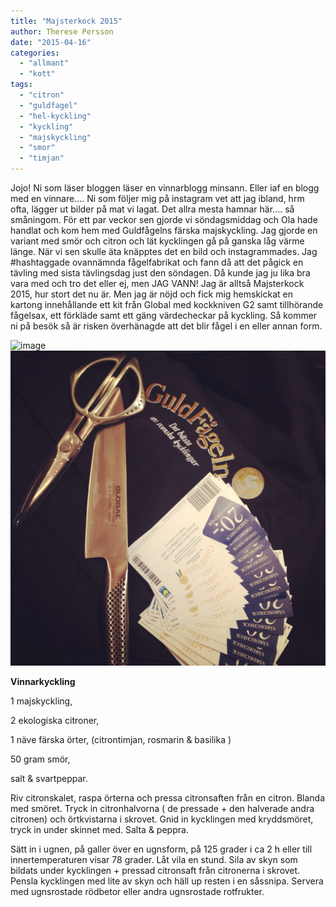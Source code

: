 ```yaml
---
title: "Majsterkock 2015"
author: Therese Persson
date: "2015-04-16"
categories: 
  - "allmant"
  - "kott"
tags: 
  - "citron"
  - "guldfagel"
  - "hel-kyckling"
  - "kyckling"
  - "majskyckling"
  - "smor"
  - "timjan"
---
```


Jojo! Ni som läser bloggen läser en vinnarblogg minsann. Eller iaf en blogg med en vinnare.... Ni som följer mig på instagram vet att jag ibland, hrm ofta, lägger ut bilder på mat vi lagat. Det allra mesta hamnar här.... så småningom. För ett par veckor sen gjorde vi söndagsmiddag och Ola hade handlat och kom hem med Guldfågelns färska majskyckling. Jag gjorde en variant med smör och citron och lät kycklingen gå på ganska låg värme länge. När vi sen skulle äta knäpptes det en bild och instagrammades. Jag #hashtaggade ovannämnda fågelfabrikat och fann då att det pågick en tävling med sista tävlingsdag just den söndagen. Då kunde jag ju lika bra vara med och tro det eller ej, men JAG VANN! Jag är alltså Majsterkock 2015, hur stort det nu är. Men jag är nöjd och fick mig hemskickat en kartong innehållande ett kit från Global med kockkniven G2 samt tillhörande fågelsax, ett förkläde samt ett gäng värdecheckar på kyckling. Så kommer ni på besök så är risken överhänagde att det blir fågel i en eller annan form.

![image](/static/img/image5-1024x768.jpg)
![image](/static/img/image7-1024x1024.jpg)

**Vinnarkyckling**

1 majskyckling,

2 ekologiska citroner,

1 näve färska örter, (citrontimjan, rosmarin & basilika )

50 gram smör,

salt & svartpeppar.

Riv citronskalet, raspa örterna och pressa citronsaften från en citron. Blanda med smöret. Tryck in citronhalvorna ( de pressade + den halverade andra citronen) och örtkvistarna i skrovet. Gnid in kycklingen med kryddsmöret, tryck in under skinnet med. Salta & peppra.

Sätt in i ugnen, på galler över en ugnsform, på 125 grader i ca 2 h eller till innertemperaturen visar 78 grader. Låt vila en stund. Sila av skyn som bildats under kycklingen + pressad citronsaft från citronerna i skrovet. Pensla kycklingen med lite av skyn och häll up resten i en såssnipa. Servera med ugnsrostade rödbetor eller andra ugnsrostade rotfrukter.
